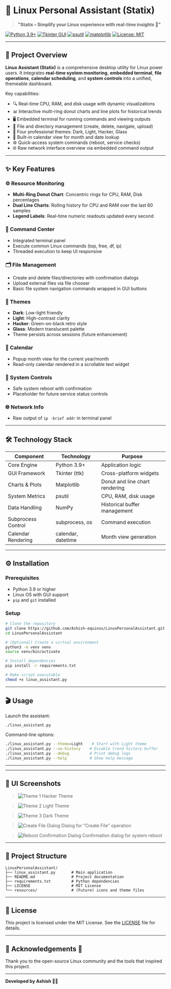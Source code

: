 # 🤖 Linux Personal Assistant (Statix)

> **"Statix – Simplify your Linux experience with real-time insights 🚀"**

[![Python 3.9+](https://img.shields.io/badge/python-3.9%2B-blue.svg)](https://www.python.org/)
[![Tkinter GUI](https://img.shields.io/badge/GUI-Tkinter-yellowgreen.svg)](https://wiki.python.org/moin/TkInter)
[![psutil](https://img.shields.io/badge/psutil-5.9.0-green.svg)](https://pypi.org/project/psutil/)
[![matplotlib](https://img.shields.io/badge/matplotlib-3.5.1-red.svg)](https://matplotlib.org/)
[![License: MIT](https://img.shields.io/badge/license-MIT-orange.svg)](LICENSE)

---

## 🚀 Project Overview

**Linux Assistant (Statix)** is a comprehensive desktop utility for Linux power users. It integrates **real-time system monitoring**, **embedded terminal**, **file operations**, **calendar scheduling**, and **system controls** into a unified, themeable dashboard.

Key capabilities:

* 🔍 Real-time CPU, RAM, and disk usage with dynamic visualizations
* 📊 Interactive multi-ring donut charts and line plots for historical trends
* 🖥️ Embedded terminal for running commands and viewing outputs
* 📁 File and directory management (create, delete, navigate, upload)
* 🎨 Four professional themes: Dark, Light, Hacker, Glass
* 📅 Built-in calendar view for month and date lookup
* ⚙️ Quick-access system commands (reboot, service checks)
* 🌐 Raw network interface overview via embedded command output

---

## ✨ Key Features

### ⚙️ Resource Monitoring

* **Multi-Ring Donut Chart**: Concentric rings for CPU, RAM, Disk percentages
* **Dual Line Charts**: Rolling history for CPU and RAM over the last 60 samples
* **Legend Labels**: Real-time numeric readouts updated every second

### 🧾 Command Center

* Integrated terminal panel
* Execute common Linux commands (top, free, df, ip)
* Threaded execution to keep UI responsive

### 🗂 File Management

* Create and delete files/directories with confirmation dialogs
* Upload external files via file chooser
* Basic file system navigation commands wrapped in GUI buttons

### 🎨 Themes

* **Dark**: Low-light friendly
* **Light**: High-contrast clarity
* **Hacker**: Green-on-black retro style
* **Glass**: Modern translucent palette
* Theme persists across sessions (future enhancement)

### 📅 Calendar

* Popup month view for the current year/month
* Read-only calendar rendered in a scrollable text widget

### 🔄 System Controls

* Safe system reboot with confirmation
* Placeholder for future service status controls

### 🌐 Network Info

* Raw output of `ip -brief addr` in terminal panel

---

## 🛠️ Technology Stack

| Component          | Technology         | Purpose                        |
| ------------------ | ------------------ | ------------------------------ |
| Core Engine        | Python 3.9+        | Application logic              |
| GUI Framework      | Tkinter (ttk)      | Cross-platform widgets         |
| Charts & Plots     | Matplotlib         | Donut and line chart rendering |
| System Metrics     | psutil             | CPU, RAM, disk usage           |
| Data Handling      | NumPy              | Historical buffer management   |
| Subprocess Control | subprocess, os     | Command execution              |
| Calendar Rendering | calendar, datetime | Month view generation          |

---

## ⚙️ Installation

### Prerequisites

* Python 3.9 or higher
* Linux OS with GUI support
* `pip` and `git` installed

### Setup

```bash
# Clone the repository
git clone https://github.com/Ashish-equinox/LinuxPersonalAssistant.git
cd LinuxPersonalAssistant

# (Optional) Create a virtual environment
python3 -m venv venv
source venv/bin/activate

# Install dependencies
pip install -r requirements.txt

# Make script executable
chmod +x linux_assistant.py
```

---

## 🎬 Usage

Launch the assistant:

```bash
./linux_assistant.py
```

Command-line options:

```bash
./linux_assistant.py --theme=Light    # Start with Light theme
./linux_assistant.py --no-history    # Disable trend history buffer
./linux_assistant.py --debug         # Print debug logs
./linux_assistant.py --help          # Show help message
```

---

---

## 📸 UI Screenshots

> ![Theme 1](images/hacker-theme.png)
> Hacker Theme

> ![Theme 2](images/light-theme.png)
> Light Theme

> ![Theme 3](images/dark-theme.png)
> Dark Theme

> ![Create File Dialog](images/create-file.png)
> Dialog for "Create File" operation

> ![Reboot Confirmation Dialog](images/reboot.png)
> Confirmation dialog for system reboot

---

## 📂 Project Structure

```
LinuxPersonalAssistant/
├── linux_assistant.py       # Main application
├── README.md                # Project documentation
├── requirements.txt         # Python dependencies
├── LICENSE                  # MIT License
└── resources/               # (Future) icons and theme files
```

---

## 📃 License

This project is licensed under the MIT License. See the [LICENSE](LICENSE) file for details.

---

## 🙏 Acknowledgements 🎉

Thank you to the open-source Linux community and the tools that inspired this project.

---

**Developed by Ashish 🚀✨**
